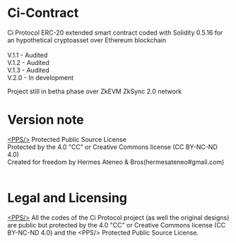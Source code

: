 # Ci-Contract

Ci Protocol ERC-20 extended smart contract coded with Solidity  0.5.16 for an hypothetical cryptoasset over Ethereum blockchain<br /><br />
V.1.1 - Audited<br />
V.1.2 - Audited <br />
V.1.3 - Audited<br />
V.2.0 - In development<br />

Project still in betha phase over ZkEVM ZkSync 2.0 network

# Version note

<a href="https://github.com/HermesAteneo/Protected-Public-Source-License-PPSL">&lt;PPS/&gt;</a> Protected Public Source License<br />
Protected by the 4.0 "CC" or Creative Commons license (CC BY-NC-ND 4.0)<br />
Created for freedom by Hermes Ateneo & Bros(hermesateneo#gmail.com)<br /><br />



# Legal and Licensing

<a href="https://github.com/HermesAteneo/Protected-Public-Source-License-PPSL">&lt;PPS/&gt;</a> All the codes of the Ci Protocol project (as well the original designs) are public but protected by the  4.0 "CC" or Creative Commons license (CC BY-NC-ND 4.0) and the &lt;PPS/&gt; Protected Public Source License. <br /><br />

